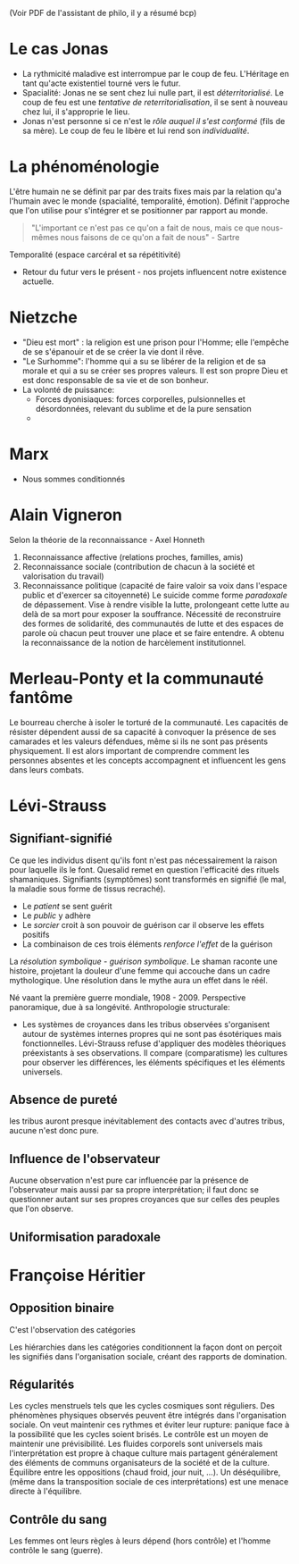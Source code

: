 (Voir PDF de l'assistant de philo, il y a résumé bcp)



# Le cas Jonas
- La rythmicité maladive est interrompue par le coup de feu. L'Héritage en tant qu'acte existentiel tourné vers le futur.
- Spacialité: Jonas ne se sent chez lui nulle part, il est *déterritorialisé*. Le coup de feu est une *tentative de reterritorialisation*, il se sent à nouveau chez lui, il s'approprie le lieu.
- Jonas n'est personne si ce n'est le *rôle auquel il s'est conformé* (fils de sa mère). Le coup de feu le libère et lui rend son *individualité*.

# La phénoménologie
L'être humain ne se définit par par des traits fixes mais par la relation qu'a l'humain avec le monde (spacialité, temporalité, émotion). Définit l'approche que l'on utilise pour s'intégrer et se positionner par rapport au monde.

> "L'important ce n'est pas ce qu'on a fait de nous, mais ce que nous-mêmes nous faisons de ce qu'on a fait de nous" - Sartre

Temporalité (espace carcéral et sa répétitivité)
- Retour du futur vers le présent - nos projets influencent notre existence actuelle. 


# Nietzche
- "Dieu est mort" : la religion est une prison pour l'Homme; elle l'empêche de se s'épanouir et de se créer la vie dont il rêve.  
- "Le Surhomme": l'homme qui a su se libérer de la religion et de sa morale et qui a su se créer ses propres valeurs. Il est son propre Dieu et est donc responsable de sa vie et de son bonheur.
- La volonté de puissance:
	- Forces dyonisiaques: forces corporelles, pulsionnelles et désordonnées, relevant du sublime et de la pure sensation
	- 


# Marx
- Nous sommes conditionnés

# Alain Vigneron
Selon la théorie de la reconnaissance - Axel Honneth
1) Reconnaissance affective (relations proches, familles, amis)
2) Reconnaissance sociale (contribution de chacun à la société et valorisation du travail)
3) Reconnaissance politique (capacité de faire valoir sa voix dans l'espace public et d'exercer sa citoyenneté)
Le suicide comme forme *paradoxale* de dépassement. Vise à rendre visible la lutte, prolongeant cette lutte au delà de sa mort pour exposer la souffrance.
Nécessité de reconstruire des formes de solidarité, des communautés de lutte et des espaces de parole où chacun peut trouver une place et se faire entendre.
A obtenu la reconnaissance de la notion de harcèlement institutionnel.

# Merleau-Ponty et la communauté fantôme
Le bourreau cherche à isoler le torturé de la communauté. Les capacités de résister dépendent aussi de sa capacité à convoquer la présence de ses camarades et les valeurs défendues, même si ils ne sont pas présents physiquement.
Il est alors important de comprendre comment les personnes absentes et les concepts accompagnent et influencent les gens dans leurs combats. 


# Lévi-Strauss

## Signifiant-signifié
Ce que les individus disent qu'ils font n'est pas nécessairement la raison pour laquelle ils le font. Quesalid remet en question l'efficacité des rituels shamaniques. Signifiants (symptômes) sont transformés en signifié (le mal, la maladie sous forme de tissus recraché).
- Le *patient* se sent guérit
- Le *public* y adhère
- Le *sorcier* croit à son pouvoir de guérison car il observe les effets positifs
- La combinaison de ces trois éléments *renforce l'effet* de la guérison

La *résolution symbolique - guérison symbolique*. Le shaman raconte une histoire, projetant la douleur d'une femme qui accouche dans un cadre mythologique. Une résolution dans le mythe aura un effet dans le réél.

Né vaant la première guerre mondiale, 1908 - 2009. Perspective panoramique, due à sa longévité. 
Anthropologie structurale:
- Les systèmes de croyances dans les tribus observées s'organisent autour de systèmes internes propres qui ne sont pas ésotériques mais fonctionnelles.
Lévi-Strauss refuse d'appliquer des modèles théoriques préexistants à ses observations.
Il compare (comparatisme) les cultures pour observer les différences, les éléments spécifiques et les éléments universels.

## Absence de pureté
les tribus auront presque inévitablement des contacts avec d'autres tribus, aucune n'est donc pure.
## Influence de l'observateur
Aucune observation n'est pure car influencée par la présence de l'observateur mais aussi par sa propre interprétation; il faut donc se questionner autant sur ses propres croyances que sur celles des peuples que l'on observe.
## Uniformisation paradoxale


# Françoise Héritier
## Opposition binaire
C'est l'observation des catégories

Les hiérarchies dans les catégories conditionnent la façon dont on perçoit les signifiés dans l'organisation sociale, créant des rapports de domination.

## Régularités
Les cycles menstruels tels que les cycles cosmiques sont réguliers. Des phénomènes physiques observés peuvent être intégrés dans l'organisation sociale. On veut maintenir ces rythmes et éviter leur rupture: panique face à la possibilité que les cycles soient brisés.
Le contrôle est un moyen de maintenir une prévisibilité.
Les fluides corporels sont universels mais l'interprétation est propre à chaque culture mais partagent généralement des éléments de communs organisateurs de la société et de la culture.
Équilibre entre les oppositions (chaud froid, jour nuit, ...). Un déséquilibre, (même dans la transposition sociale de ces interprétations) est une menace directe à l'équilibre.

## Contrôle du sang
Les femmes ont leurs règles à leurs dépend (hors contrôle) et l'homme contrôle le sang (guerre). 